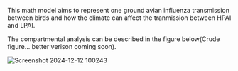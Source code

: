 This math model aims to represent one ground avian influenza transmission between birds and how the climate can affect the tranmission between HPAI and LPAI.

The compartmental analysis can be described in the figure below(Crude figure... better verison coming soon).

![Screenshot 2024-12-12 100243](https://github.com/user-attachments/assets/a847f324-b95d-44fb-b965-575b144512e7)
